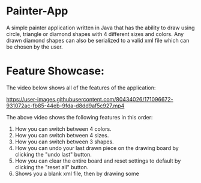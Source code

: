 # Painter-App
A simple painter application written in Java that has the ability to draw using circle, triangle or diamond shapes with 4 different sizes and colors. Any drawn diamond shapes can also be serialized to a valid xml file which can be chosen by the user.


# Feature Showcase:
The video below shows all of the features of the application:

https://user-images.githubusercontent.com/80434026/171096672-931072ac-fb85-44eb-9fda-d8dd9af5c927.mp4


The above video shows the following features in this order:

1) How you can switch between 4 colors.
2) How you can switch between 4 sizes. 
3) How you can switch between 3 shapes.
4) How you can undo your last drawn piece on the drawing board by clicking the "undo last" button.
5) How you can clear the entire board and reset settings to default by clicking the "reset all" button. 
6) Shows you a blank xml file, then by drawing some 
